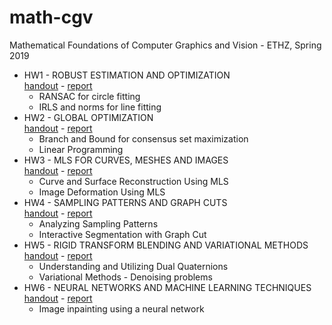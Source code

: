 # math-cgv
Mathematical Foundations of Computer Graphics and Vision - ETHZ, Spring 2019

* HW1 - ROBUST ESTIMATION AND OPTIMIZATION\
[handout](./HW1/handout/hw1.pdf) - [report](./HW1/submission/README.pdf) 
  * RANSAC for circle fitting
  * IRLS and norms for line fitting
* HW2 - GLOBAL OPTIMIZATION\
[handout](./HW2/handout/hw2.pdf) - [report](./HW2/submission/README.pdf) 
  * Branch and Bound for consensus set maximization
  * Linear Programming
* HW3 - MLS FOR CURVES, MESHES AND IMAGES\
[handout](./HW3/handout/hw3.pdf) - [report](./HW3/submission/README.pdf) 
  * Curve and Surface Reconstruction Using MLS
  * Image Deformation Using MLS
* HW4 - SAMPLING PATTERNS AND GRAPH CUTS\
[handout](./HW4/handout/hw4.pdf) - [report](./HW4/submission/README.pdf) 
  * Analyzing Sampling Patterns
  * Interactive Segmentation with Graph Cut
* HW5 - RIGID TRANSFORM BLENDING AND VARIATIONAL METHODS\
[handout](./HW5/handout/hw5.pdf) - [report](./HW5/submission/README.pdf) 
  * Understanding and Utilizing Dual Quaternions
  * Variational Methods - Denoising problems
* HW6 - NEURAL NETWORKS AND MACHINE LEARNING TECHNIQUES\
[handout](./HW6/handout/hw6.pdf) - [report](./HW6/submission/README.pdf) 
  * Image inpainting using a neural network
